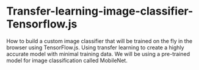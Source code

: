 # Transfer-learning-image-classifier-Tensorflow.js
How to build a custom image classifier that will be trained on the fly in the browser using TensorFlow.js. Using transfer learning to create a highly accurate model with minimal training data. We will be using a pre-trained model for image classification called MobileNet.
